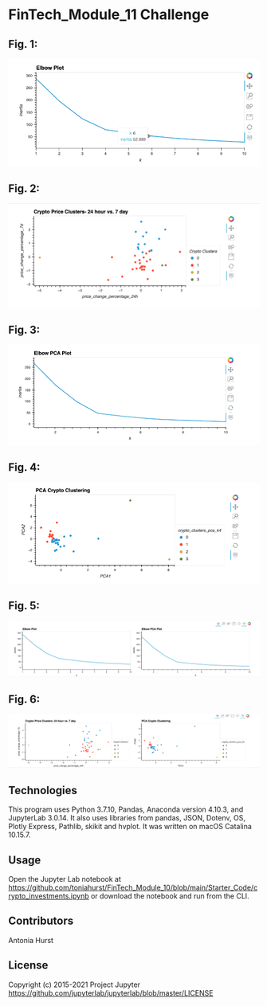 # FinTech_Module_11 Challenge



## Fig. 1: 

![Fig. 1](https://github.com/toniahurst/FinTech_Module_10/blob/main/Starter_Code/Screen%20Shot%202021-09-05%20at%2010.47.21%20PM.png)

## Fig. 2: 

![Fig. 2](https://github.com/toniahurst/FinTech_Module_10/blob/main/Starter_Code/Screen%20Shot%202021-09-05%20at%2010.47.32%20PM.png)

## Fig. 3: 

![Fig. 3](https://github.com/toniahurst/FinTech_Module_10/blob/main/Starter_Code/Screen%20Shot%202021-09-05%20at%2010.47.45%20PM.png)

## Fig. 4: 

![Fig. 4](https://github.com/toniahurst/FinTech_Module_10/blob/main/Starter_Code/Screen%20Shot%202021-09-05%20at%2010.47.53%20PM.png)

## Fig. 5: 

![Fig. 5](https://github.com/toniahurst/FinTech_Module_10/blob/main/Starter_Code/Screen%20Shot%202021-09-05%20at%2010.48.08%20PM.png)

## Fig. 6: 

![Fig. 6](https://github.com/toniahurst/FinTech_Module_10/blob/main/Starter_Code/Screen%20Shot%202021-09-05%20at%2010.48.16%20PM.png)


## Technologies

This program uses Python 3.7.10, Pandas, Anaconda version 4.10.3, and JupyterLab 3.0.14. It also uses libraries from pandas, JSON, Dotenv, OS, Plotly Express, Pathlib, skikit and hvplot. It was written on macOS Catalina 10.15.7.

## Usage

Open the Jupyter Lab notebook at https://github.com/toniahurst/FinTech_Module_10/blob/main/Starter_Code/crypto_investments.ipynb or download the notebook and run from the CLI.

## Contributors

Antonia Hurst

## License
Copyright (c) 2015-2021 Project Jupyter https://github.com/jupyterlab/jupyterlab/blob/master/LICENSE



